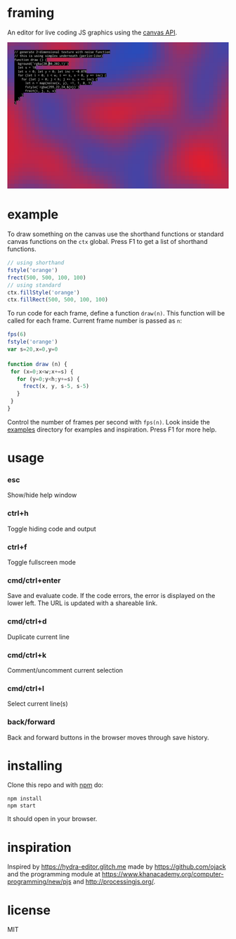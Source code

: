 # framing

An editor for live coding JS graphics using the 
[canvas API](https://developer.mozilla.org/en-US/docs/Web/API/CanvasRenderingContext2D).

<img src="images/screen.png" width="720">


# example

To draw something on the canvas use the shorthand functions or standard canvas functions on the `ctx` global.
Press F1 to get a list of shorthand functions.

 ```js
 // using shorthand
fstyle('orange')
frect(500, 500, 100, 100)
 // using standard
ctx.fillStyle('orange')
ctx.fillRect(500, 500, 100, 100)
 ```

To run code for each frame, define a function `draw(n)`.
This function will be called for each frame. Current frame number is passed as `n`:

```js
fps(6)
fstyle('orange')
var s=20,x=0,y=0

function draw (n) {
 for (x=0;x<w;x+=s) {
   for (y=0;y<h;y+=s) {
     frect(x, y, s-5, s-5)
   }
 }
}
```

Control the number of frames per second with `fps(n)`.
Look inside the [examples](examples) directory for examples and inspiration. Press F1 for more help.

# usage

### esc
Show/hide help window

### ctrl+h
Toggle hiding code and output

### ctrl+f
Toggle fullscreen mode

### cmd/ctrl+enter
Save and evaluate code. If the code errors, the error is displayed on the lower left.
The URL is updated with a shareable link.

### cmd/ctrl+d
Duplicate current line

### cmd/ctrl+k
Comment/uncomment current selection

### cmd/ctrl+l
Select current line(s)

### back/forward
Back and forward buttons in the browser moves through save history.


# installing

Clone this repo and with [npm](https://npmjs.com/) do:

```
npm install
npm start
```

It should open in your browser.


# inspiration

Inspired by https://hydra-editor.glitch.me made by https://github.com/ojack
and the programming module at https://www.khanacademy.org/computer-programming/new/pjs
and http://processingjs.org/.

# license

MIT

[1]: https://developer.mozilla.org/en-US/docs/Web/API/CanvasRenderingContext2D
